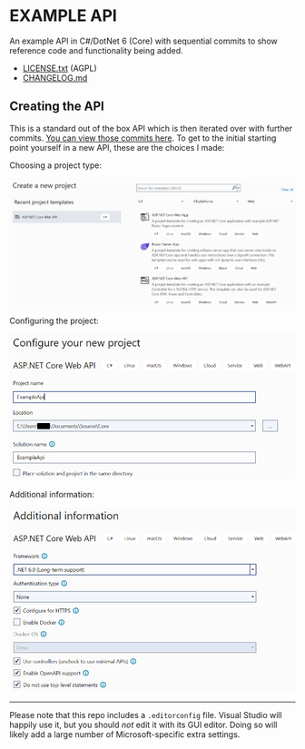 # EXAMPLE API

An example API in C#/DotNet 6 (Core) with sequential commits to show reference code and functionality being added.

- [LICENSE.txt](./LICENSE.txt) (AGPL)
- [CHANGELOG.md](./CHANGELOG.md)

## Creating the API

This is a standard out of the box API which is then iterated over with further commits. [You can view those commits here](https://github.com/kcartlidge/ExampleApi/commits/main). To get to the initial starting point yourself in a new API, these are the choices I made:

Choosing a project type:

![Project Type](./Screenshots/01-Creating-a-New-Solution--Project-Type.png)

Configuring the project:

![Configure Project](./Screenshots/02-Creating-a-New-Solution--Configure-Project.png)

Additional information:

![Additional Information](./Screenshots/03-Creating-a-New-Solution--Additional-Information.png)

---

Please note that this repo includes a `.editorconfig` file. Visual Studio will happily use it, but you should *not* edit it with its GUI editor. Doing so will likely add a large number of Microsoft-specific extra settings.
